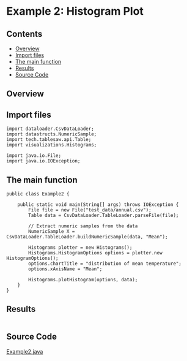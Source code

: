 # Example 2: Histogram Plot 

## Contents
* [Overview](#overview) 
* [Import files](#include_files)
* [The main function](#m_func)
* [Results](#results)
* [Source Code](#source_code)

## <a name="overview"></a> Overview

## <a name="include_files"></a> Import files

```
import dataloader.CsvDataLoader;
import datastructs.NumericSample;
import tech.tablesaw.api.Table;
import visualizations.Histograms;

import java.io.File;
import java.io.IOException;

```

## <a name="m_func"></a> The main function

```
public class Example2 {

    public static void main(String[] args) throws IOException {
        File file = new File("test_data/annual.csv");
        Table data = CsvDataLoader.TableLoader.parseFile(file);

        // Extract numeric samples from the data
        NumericSample X = CsvDataLoader.TableLoader.buildNumericSample(data, "Mean");

        Histograms plotter = new Histograms();
        Histograms.HistogramOptions options = plotter.new HistogramOptions();
        options.chartTitle = "distribution of mean temperature";
        options.xAxisName = "Mean";

        Histograms.plotHistogram(options, data);
    }
}

```

## <a name="results"></a> Results

```

```

## <a name="source_code"></a> Source Code

<a href="Example2.java">Example2.java</a>